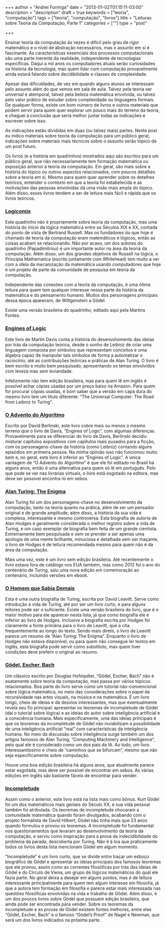+++
author = "Andrei Formiga"
date = "2013-01-02T01:15:11-03:00"
description = "description"
draft = true
keywords = ["teoria", "computação"]
tags = ["teoria", "computação", "livros"]
title = "Leituras sobre Teoria da Computação, Parte 1"
categories = [""]
type = "post"

+++

Ensinar teoria da computação às vezes é difícil pelo grau de rigor
matemático e o nível de abstração necessários, mas o assunto em si é
fascinante. As características essenciais dos processos computacionais
são uma parte inerente da realidade, independente de tecnologias
específicas. Daqui a mil anos os computadores atuais serão
curiosidades na história da tecnologia, mas quem lidar com computação
provavelmente ainda estará falando sobre decidibilidade e classes de
complexidade.

Apesar das dificuldades, de vez em quando alguns alunos se interessam
pelo assunto além do que vemos em sala de aula. Talvez pela teoria ser
universal e atemporal, talvez pela beleza matemática envolvida, ou
talvez pelo valor prático de estudar sobre complexidade ou linguagens
formais. De qualquer forma, existe um bom número de livros e outros
materiais que podem servir para quem quer explorar um pouco mais do
terreno da teoria, e cheguei à conclusão que seria melhor juntar todas
as indicações e escrever sobre isso.

As indicações estão divididas em duas (ou talvez mais) partes. Neste
post eu indico materiais sobre teoria da computação para um público
geral; indicações sobre materiais mais técnicos sobre o assunto serão
tópico de um post futuro.

Os livros (e a história em quadrinhos) mostrados aqui são escritos
para um público geral, que não necessariamente tem formação matemática
ou exposição anterior à teoria da computação. Em geral, são mais sobre
a história do tópico ou outros aspectos relacionados, com poucos
detalhes sobre a teoria em si. Mesmo para quem quer aprender sobre os
detalhes teóricos, entender o contexto em que a teoria foi
estabelecida e as motivações das pessoas envolvidas dá uma visão mais
ampla do tópico. Além disso, esses livros tendem a ser de leitura mais
fácil e rápida que os livros teóricos.

### [Logicomix](http://www.logicomix.com/en/)

Este quadrinho não é propriamente sobre teoria da computação, mas uma
história do início da lógica matemática entre os Séculos XIX e XX,
contada do ponto de vista de Bertrand Russell. Mas os fundadores do
que hoje é chamado de teoria da computação eram matemáticos e lógicos,
então as coisas acabam se relacionando. Não por acaso, um dos autores
do quadrinho (Papadimitriou) é um importante autor na área da teoria
da computação. Além disso, um dos grandes objetivos de Russell na
lógica, o Principia Mathematica (escrito juntamente com Whitehead) tem
muito a ver com a ideia da mecanização da matemática usando
computadores que hoje é um projeto de parte da comunidade de pesquisa
em teoria da computação.

Independente das conexões com a teoria da computação, é uma ótima
leitura para quem tem qualquer interesse nessa parte da história da
matemática e do pensamento humano. Muitos dos personagens principais
dessa época aparecem, de Wittgenstein a Gödel.

Existe uma versão brasileira do quadrinho, editado aqui pela Martins Fontes.

### [Engines of Logic](http://www.amazon.com/Engines-Logic-Mathematicians-Origin-Computer/dp/0393322297/ref=pd_vtp_b_5)

Este livro de Martin Davis conta a história do desenvolvimento das
ideias por trás da computação teórica, desde o sonho de Leibniz de
criar uma linguagem composta por símbolos que representam conceitos e
uma álgebra capaz de manipular tais símbolos de forma a automatizar o
raciocínio, até as contribuições teóricas e práticas de Alan Turing. O
livro é bem escrito e muito bem pesquisado, apresentando os temas
envolvidos com leveza mas sem leviandade.

Infelizmente não tem edição brasileira, mas para quem lê em inglês é
possível achar cópias usadas por um preço baixo na Amazon. Para quem
for procurar cópias usadas, é bom saber que a versão em capa dura do
mesmo livro tem um título diferente: “The Universal Computer: The Road
from Leibniz to Turing”.

### [O Advento do Algoritmo](http://www.livrariacultura.com.br/Produto/LIVRO/ADVENTO-DO-ALGORITMO-O/3092400)

Escrito por David Berlinski, este livro cobre mais ou menos o mesmo
terreno que o livro de Davis, “Engines of Logic”, com algumas
diferenças. Provavelmente para se diferenciar do livro de Davis,
Berlinski decidiu misturar capítulos expositivos com capítulos mais
puxados para a ficção, com os personagens-chave da história (como
Leibniz) contando alguns episódios em primeira pessoa. Na minha
opinião isso não funcionou muito bem e, no geral, este livro é
inferior ao “Engines of Logic”. A única vantagem de “O Advento do
Algoritmo” é que ele foi editado no Brasil há alguns anos, então é uma
alternativa para quem só lê em português. Pelo que pode se ver nas
livrarias virtuais, o livro está esgotado na editora, mas deve ser
possível encontra-lo em sebos.

### [Alan Turing: The Enigma](http://www.amazon.com/Alan-Turing-Enigma-Centenary-Edition/dp/069115564X/ref=pd_sim_b_2)

Alan Turing foi um dos personagens-chave no desenvolvimento da
computação, tanto na teoria quanto na prática, além de ser um pensador
original e de grande amplitude; além disso, a história da sua vida é
complexa, interessante e mesmo controversa. Esta biografia de autoria
de Alan Hodges é geralmente considerada o melhor registro sobre a vida
de Turing, e um caso exemplar de biografia bem feita de um grande
cientista. Extremamente bem pesquisada e sem se prender a ser apenas
uma apologia de uma mente brilhante, minuciosa e detalhada sem ser
maçante, o livro de Hodges é de leitura recomendada mesmo para quem
não é da área da computação.

Mais uma vez, este é um livro sem edição brasileira. Até recentemente
o livro estava fora de catálogo nos EUA também, mas como 2012 foi o
ano do centenário de Turing, saiu uma nova edição em comemoração ao
centenário, incluindo versões em ebook.

### [O Homem que Sabia Demais](http://www.livrariacultura.com.br/Produto/LIVRO/HOMEM-QUE-SABIA-DEMAIS-O/30061853)

Esta é uma outra biografia de Turing, escrita por David Leavitt. Serve
como introdução à vida de Turing, até por ser um livro curto, e para
alguns leitores pode ser o suficiente. Existe uma versão brasileira do
livro, que é o maior motivo para ele aparecer nesta lista, já que como
biografia ele é inferior ao livro de Hodges. Inclusive a biografia
escrita por Hodges foi claramente a fonte primária para o livro de
Leavitt, que a cita frequentemente ao longo do texto. Sendo mais
direto, o livro de Leavitt parece um resumo de “Alan Turing: The
Enigma”. Enquanto o livro de Hodges não estava disponível, ou para
quem não consegue ler textos em inglês, esta biografia pode servir
como substituto, mas quem tiver condições deve preferir o original ao
resumo.

### [Gödel, Escher, Bach](http://www.livrariacultura.com.br/Produto/LIVRO/GODEL-ESCHER-E-BACH/3057859)

Um clássico escrito por Douglas Hofstadter, “Gödel, Escher, Bach” não
é exatamente sobre teoria da computação, mas passa por vários tópicos
relacionados. Boa parte do livro serve como um tutorial
não-convencional sobre lógica matemática, no meio das considerações
sobre o papel da recursividade nas artes visuais, na música e na
matemática. É um livro longo, cheio de ideias e de desvios
interessantes, mas que eventualmente revela seu fio principal:
apresentar os teoremas de incompletude de Gödel (daí o tutorial sobre
lógica) e as ideias do autor sobre inteligência artificial e a
consciência humana. Mais especificamente, uma das ideias principais é
que os teoremas da incompletude de Gödel não inviabilizam a
possibilidade de uma inteligência artificial “real” com
características da inteligência humana. No meio da discussão sobre
inteligência surge também um dos artigos famosos de Alan Turing,
“Computing Machinery and Intelligence”, pelo qual ele é considerado
como um dos pais da IA. Ao todo, um livro interessantíssimo e cheio de
“caminhos que se bifurcam”, mesmo que não seja especificamente sobre
computação.

Houve uma boa edição brasileira há alguns anos, que atualmente parece
estar esgotada, mas deve ser possível de encontrar em sebos. As várias
edições em inglês são bastante fáceis de encontrar para vender.

### [Incompletude](http://www.livrariacultura.com.br/Produto/LIVRO/INCOMPLETUDE/2595420)

Assim como o anterior, este livro está na lista mais como bônus. Kurt
Gödel foi um dos matemáticos mais geniais do Século XX, e sua vida
pessoal também foi atribulada. Os teoremas de incompletude chocaram a
comunidade matemática quando foram divulgados, acabando com o projeto
formalista de David Hilbert; Gödel não tinha mais que 23 anos quando
formulou e provou os teoremas. A incompletude foi fundamental nos
questionamentos que levaram ao desenvolvimento da teoria da
computação, e serviu como inspiração para a prova da indecidibilidade
do problema da parada, descoberta por Turing. Não é à toa que
praticamente todos os livros desta lista mencionam Gödel em algum
momento.

“Incompletude” é um livro curto, que se divide entre traçar um esboço
biográfico de Gödel e apresentar as ideias principais dos famosos
teoremas que ele provou, assim como as correntes filosóficas por trás
das ideias de Gödel e do Círculo de Viena, um grupo de lógicos
matemáticos do qual ele fazia parte. No geral deixa a desejar em
alguns pontos, mas é de leitura interessante principalmente para quem
tem algum interesse em filosofia, já que a autora tem formação em
filosofia e parece estar mais interessada nas questões filosóficas
envolvidas na vida e trabalho de Gödel. Além disso, é um dos poucos
livros sobre Gödel que possuem edição brasileira, que ainda pode ser
encontrada para vender. Sobre os teoremas da incompletude e as provas
de Gödel existem fontes melhores, entre elas “Gödel, Escher, Bach” e o
famoso “Gödel’s Proof” de Nagel e Newman, que será um dos livros
indicados na próxima parte.
